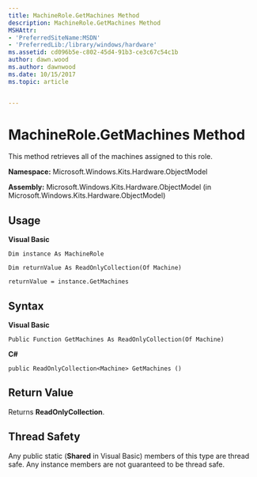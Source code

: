```yaml
---
title: MachineRole.GetMachines Method
description: MachineRole.GetMachines Method
MSHAttr:
- 'PreferredSiteName:MSDN'
- 'PreferredLib:/library/windows/hardware'
ms.assetid: cd096b5e-c802-45d4-91b3-ce3c67c54c1b
author: dawn.wood
ms.author: dawnwood
ms.date: 10/15/2017
ms.topic: article


---
```


# MachineRole.GetMachines Method


This method retrieves all of the machines assigned to this role.

**Namespace:** Microsoft.Windows.Kits.Hardware.ObjectModel

**Assembly:** Microsoft.Windows.Kits.Hardware.ObjectModel (in Microsoft.Windows.Kits.Hardware.ObjectModel)

## <span id="Usage"></span><span id="usage"></span><span id="USAGE"></span>Usage


**Visual Basic**

`Dim instance As MachineRole`

`Dim returnValue As ReadOnlyCollection(Of Machine)`

`returnValue = instance.GetMachines`

## <span id="Syntax"></span><span id="syntax"></span><span id="SYNTAX"></span>Syntax


**Visual Basic**

`Public Function GetMachines As ReadOnlyCollection(Of Machine)`

**C#**

`public ReadOnlyCollection<Machine> GetMachines ()`

## <span id="Return_Value"></span><span id="return_value"></span><span id="RETURN_VALUE"></span>Return Value


Returns **ReadOnlyCollection**.

## <span id="Thread_Safety"></span><span id="thread_safety"></span><span id="THREAD_SAFETY"></span>Thread Safety


Any public static (**Shared** in Visual Basic) members of this type are thread safe. Any instance members are not guaranteed to be thread safe.

 

 






